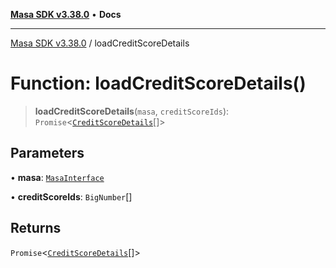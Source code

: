[**Masa SDK v3.38.0**](../README.md) • **Docs**

***

[Masa SDK v3.38.0](../globals.md) / loadCreditScoreDetails

# Function: loadCreditScoreDetails()

> **loadCreditScoreDetails**(`masa`, `creditScoreIds`): `Promise`\<[`CreditScoreDetails`](../interfaces/CreditScoreDetails.md)[]\>

## Parameters

• **masa**: [`MasaInterface`](../interfaces/MasaInterface.md)

• **creditScoreIds**: `BigNumber`[]

## Returns

`Promise`\<[`CreditScoreDetails`](../interfaces/CreditScoreDetails.md)[]\>
